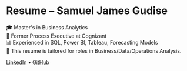 # Resume – Samuel James Gudise

🎓 Master's in Business Analytics  
💼 Former Process Executive at Cognizant  
📊 Experienced in SQL, Power BI, Tableau, Forecasting Models  
📂 This resume is tailored for roles in Business/Data/Operations Analysis.

[LinkedIn](https://linkedin.com/in/sgudise) • [GitHub](https://github.com/Samueljames647)
